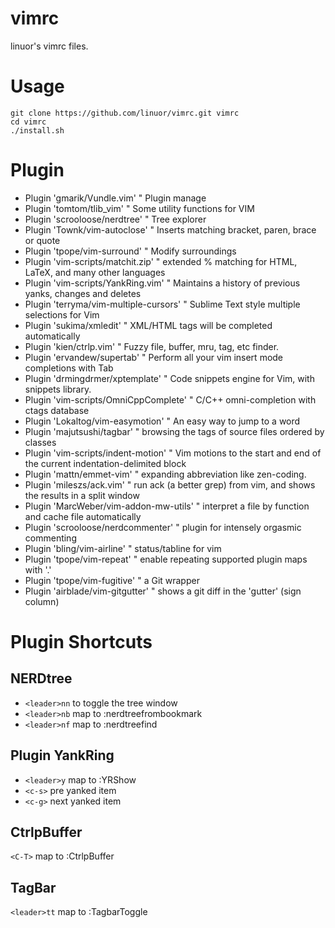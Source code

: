 vimrc
=======

linuor's vimrc files.

Usage
=====

```
git clone https://github.com/linuor/vimrc.git vimrc
cd vimrc
./install.sh
```

Plugin
======

- Plugin 'gmarik/Vundle.vim'                  " Plugin manage
- Plugin 'tomtom/tlib_vim'                    " Some utility functions for VIM
- Plugin 'scrooloose/nerdtree'                " Tree explorer
- Plugin 'Townk/vim-autoclose'                " Inserts matching bracket, paren, brace or quote
- Plugin 'tpope/vim-surround'                 " Modify surroundings
- Plugin 'vim-scripts/matchit.zip'            " extended % matching for HTML, LaTeX, and many other languages
- Plugin 'vim-scripts/YankRing.vim'           " Maintains a history of previous yanks, changes and deletes
- Plugin 'terryma/vim-multiple-cursors'       " Sublime Text style multiple selections for Vim
- Plugin 'sukima/xmledit'                     " XML/HTML tags will be completed automatically
- Plugin 'kien/ctrlp.vim'                     " Fuzzy file, buffer, mru, tag, etc finder.
- Plugin 'ervandew/supertab'                  " Perform all your vim insert mode completions with Tab
- Plugin 'drmingdrmer/xptemplate'             " Code snippets engine for Vim, with snippets library.
- Plugin 'vim-scripts/OmniCppComplete'        " C/C++ omni-completion with ctags database
- Plugin 'Lokaltog/vim-easymotion'            " An easy way to jump to a word
- Plugin 'majutsushi/tagbar'                  " browsing the tags of source files ordered by classes
- Plugin 'vim-scripts/indent-motion'          " Vim motions to the start and end of the current indentation-delimited block
- Plugin 'mattn/emmet-vim'                    " expanding abbreviation like zen-coding.
- Plugin 'mileszs/ack.vim'                    " run ack (a better grep) from vim, and shows the results in a split window
- Plugin 'MarcWeber/vim-addon-mw-utils'       " interpret a file by function and cache file automatically
- Plugin 'scrooloose/nerdcommenter'           " plugin for intensely orgasmic commenting
- Plugin 'bling/vim-airline'                  " status/tabline for vim
- Plugin 'tpope/vim-repeat'                   " enable repeating supported plugin maps with '.'
- Plugin 'tpope/vim-fugitive'                 " a Git wrapper
- Plugin 'airblade/vim-gitgutter'             " shows a git diff in the 'gutter' (sign column)

Plugin Shortcuts
================

NERDtree
--------

- `<leader>nn`                        to toggle the tree window
- `<leader>nb`                        map to :nerdtreefrombookmark
- `<leader>nf`                        map to :nerdtreefind

Plugin YankRing
---------------

- `<leader>y`                         map to :YRShow
- `<c-s>`                             pre yanked item
- `<c-g>`                             next yanked item

CtrlpBuffer
-----------

`<C-T>`                             map to :CtrlpBuffer

TagBar
------

`<leader>tt`                        map to :TagbarToggle

